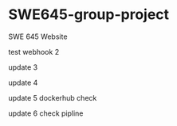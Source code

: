 # SWE645-group-project
SWE 645 Website

test webhook 2

update 3

update 4

update 5 dockerhub check

update 6 check pipline
